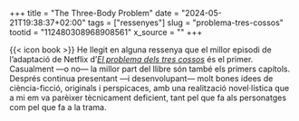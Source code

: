 +++
title = "The Three-Body Problem"
date = "2024-05-21T19:38:37+02:00"
tags = ["ressenyes"]
slug = "problema-tres-cossos"
tootid = "112480308968908561"
x_source = ""
+++

{{< icon book >}} He llegit en alguna ressenya que el millor episodi de l’adaptació de Netflix d’[*El problema dels tres cossos*](https://en.wikipedia.org/wiki/The_Three-Body_Problem_(novel)) és el primer. Casualment —o no— la millor part del llibre són també els primers capítols. Després continua presentant —i desenvolupant— molt bones idees de ciència-ficció, originals i perspicaces, amb una realització novel·lística que a mi em va parèixer tècnicament deficient, tant pel que fa als personatges com pel que fa a la trama.